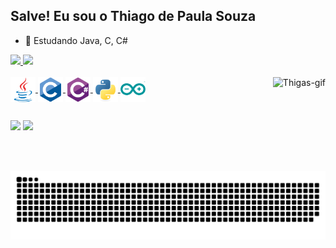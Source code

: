 ## Salve! Eu sou o Thiago de Paula Souza

- 🌱 Estudando Java, C, C#

<div>
  <a href="https://github.com/ThiagodePaulaSouza">
  <img height="180em" src="https://github-readme-stats.vercel.app/api?username=ThiagodePaulaSouza&show_icons=true&theme=tokyonight&include_all_commits=true&count_private=true"/>
  <img height="180em" src="https://github-readme-stats.vercel.app/api/top-langs/?username=ThiagodePaulaSouza&layout=compact&langs_count=16&theme=tokyonight"/>
</div>
<div style="display: inline_block"><br>
  <img align="center" alt="Thigas-Java" height="40" wifth="40" src="https://raw.githubusercontent.com/devicons/devicon/master/icons/java/java-original.svg">
  <img align="center" alt="Thigas-c" height="40" wifth="40" src="https://raw.githubusercontent.com/devicons/devicon/master/icons/c/c-original.svg">
  <img align="center" alt="Thigas-csharp" height="40" wifth="40" src="https://raw.githubusercontent.com/devicons/devicon/master/icons/csharp/csharp-original.svg">
  <img align="center" alt="Thigas-python" height="40" wifth="40" src="https://raw.githubusercontent.com/devicons/devicon/master/icons/python/python-original.svg">
  <img align="center" alt="Thigas-arduino" height="40" wifth="40" src="https://raw.githubusercontent.com/devicons/devicon/master/icons/arduino/arduino-original.svg">
  <img align="right" alt="Thigas-gif"  height="150" wifth="150" src="https://c.tenor.com/GCpJBUm3YBQAAAAC/umm-confused.giff">
</div>
  
##
  
<div>
  <a href="https://www.linkedin.com/in/thiago-souza-225771200/" target"_black"><img src="https://img.shields.io/badge/LinkedIn-0077B5?style=for-the-badge&logo=linkedin&logoColor=white"></a>
  <a href="mailto:thiagodepaulasouza@gmail.com" target""><img src="https://img.shields.io/badge/Gmail-D14836?style=for-the-badge&logo=gmail&logoColor=white"></a>
</div>
  
  
![Snake animation](https://github.com/ThiagodePaulaSouza/ThiagodePaulaSouza/blob/output/github-contribution-grid-snake.svg)
